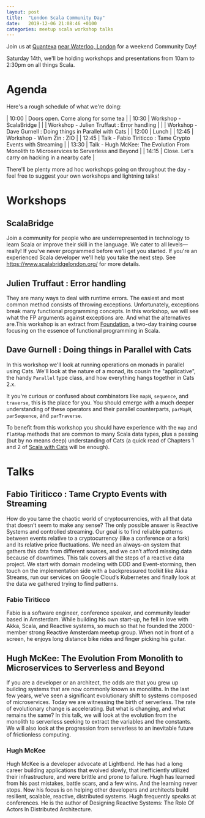 ```yaml
---
layout: post
title:  "London Scala Community Day"
date:   2019-12-06 21:08:46 +0100
categories: meetup scala workshop talks
---
```


Join us at [Quantexa](https://www.quantexa.com/) [near Waterloo, London](https://goo.gl/maps/tfNPfCoWqn6j6iWw9) for a weekend Community Day! 

Saturday 14th, we'll be holding workshops and presentations from 10am to 2:30pm on all things Scala.

# Agenda

Here's a rough schedule of what we're doing:

| 10:00 | Doors open.  Come along for some tea                                                     |
| 10:30 | Workshop - ScalaBridge                                                                   |
|       | Workshop - Julien Truffaut : Error handling                                              |
|       | Workshop - Dave Gurnell : Doing things in Parallel with Cats                             |
| 12:00 | Lunch                                                                                    |
| 12:45 | Workshop - Wiem Zin : ZIO                                                                |
| 12:45 | Talk - Fabio Tiriticco : Tame Crypto Events with Streaming                               |
| 13:30 | Talk - Hugh McKee: The Evolution From Monolith to Microservices to Serverless and Beyond |
| 14:15 | Close.  Let's carry on hacking in a nearby cafe                                          |

There'll be plenty more ad hoc workshops going on throughout the day - feel free to suggest your own workshops and lightning talks!

# Workshops

## ScalaBridge

Join a community for people who are underrepresented in technology to learn Scala or improve their skill in the language. We cater to all levels—really! If you've never programmed before we'll get you started. If you're an experienced Scala developer we'll help you take the next step. See https://www.scalabridgelondon.org/ for more details.

## Julien Truffaut : Error handling

They are many ways to deal with runtime errors. The easiest and most common method consists of throwing exceptions. Unfortunately, exceptions break many functional programming concepts. In this workshop, we will see what the FP arguments against exceptions are. And what the alternatives are.This workshop is an extract from [Foundation](https://github.com/fp-tower/foundation), a two-day training course focusing on the essence of functional programming in Scala.

## Dave Gurnell : Doing things in Parallel with Cats

In this workshop we'll look at running operations on monads in parallel using Cats. We'll look at the nature of a monad, its cousin the "applicative", the handy `Parallel` type class, and how everything hangs together in Cats 2.x.

It you're curious or confused about combinators like `mapN`, `sequence`, and `traverse`, this is the place for you. You should emerge with a much deeper understanding of these operators and their parallel counterparts, `parMapN`, `parSequence`, and `parTraverse`. ​

To benefit from this workshop you should have experience with the `map` and `flatMap` methods that are common to many Scala data types, plus a passing (but by no means deep) understanding of Cats (a quick read of Chapters 1 and 2 of [Scala with Cats](https://underscore.io/books/scala-with-cats) will be enough).

# Talks

## Fabio Tiriticco : Tame Crypto Events with Streaming

How do you tame the chaotic world of cryptocurrencies, with all that data that doesn’t seem to make any sense?
The only possible answer is Reactive Systems and controlled streaming. Our goal is to find reliable patterns between events relative to a cryptocurrency (like a conference or a fork) and its relative price fluctuations. We need an always-on system that gathers this data from different sources, and we can’t afford missing data because of downtimes.
This talk covers all the steps of a reactive data project. We start with domain modeling with DDD and Event-storming, then touch on the implementation side with a backpressured toolkit like Akka Streams, run our services on Google Cloud’s Kubernetes and finally look at the data we gathered trying to find patterns.

### Fabio Tiriticco
 
Fabio is a software engineer, conference speaker, and community leader based in Amsterdam. While building his own start-up, he fell in love with Akka, Scala, and Reactive systems, so much so that he founded the 2000-member strong Reactive Amsterdam meetup group. When not in front of a screen, he enjoys long distance bike rides and finger picking his guitar.

## Hugh McKee: The Evolution From Monolith to Microservices to Serverless and Beyond

If you are a developer or an architect, the odds are that you grew up building systems that are now commonly known as monoliths. In the last few years, we've seen a significant evolutionary shift to systems composed of microservices. Today we are witnessing the birth of serverless. The rate of evolutionary change is accelerating. But what is changing, and what remains the same? In this talk, we will look at the evolution from the monolith to serverless seeking to extract the variables and the constants. We will also look at the progression from serverless to an inevitable future of frictionless computing.

### Hugh McKee

Hugh McKee is a developer advocate at Lightbend. He has had a long career building applications that evolved slowly, that inefficiently utilized their infrastructure, and were brittle and prone to failure. Hugh has learned from his past mistakes, battle scars, and a few wins. And the learning never stops. Now his focus is on helping other developers and architects build resilient, scalable, reactive, distributed systems. Hugh frequently speaks at conferences. He is the author of Designing Reactive Systems: The Role Of Actors In Distributed Architecture.

